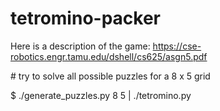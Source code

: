 # tetromino-packer


Here is a description of the game: https://cse-robotics.engr.tamu.edu/dshell/cs625/asgn5.pdf

\# try to solve all possible puzzles for a 8 x 5 grid

$ ./generate_puzzles.py 8 5 | ./tetromino.py

